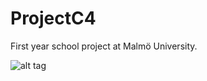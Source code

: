 # ProjectC4

First year school project at Malmö University.

![alt tag](https://raw.githubusercontent.com/kallexander/ProjectC4/master/Other/UI_Sketches/Kalle/Sketch_Nexus6_Menu%26Gameplay2.png)
